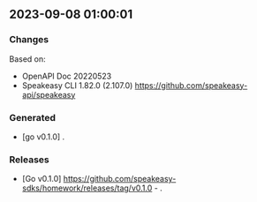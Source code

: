 

## 2023-09-08 01:00:01
### Changes
Based on:
- OpenAPI Doc 20220523 
- Speakeasy CLI 1.82.0 (2.107.0) https://github.com/speakeasy-api/speakeasy
### Generated
- [go v0.1.0] .
### Releases
- [Go v0.1.0] https://github.com/speakeasy-sdks/homework/releases/tag/v0.1.0 - .